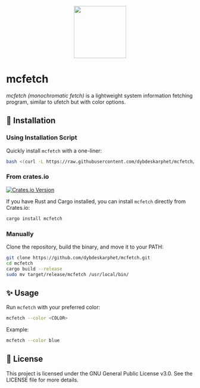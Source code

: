 <p align="center">
<img height="140" src="img/preview.png"/><h1> mcfetch</h1>

_mcfetch (monochromatic fetch)_ is a lightweight system information fetching program, similar to ufetch but with color options.

</p>

## 🔧 Installation

### Using Installation Script

Quickly install `mcfetch` with a one-liner:

```bash
bash <(curl -L https://raw.githubusercontent.com/dybdeskarphet/mcfetch/main/install.sh)
```

### From crates.io

[![Crates.io Version](https://img.shields.io/crates/v/mcfetch?style=for-the-badge&color=e64553&labelColor=000000&logo=rust&logoColor=e64553)](https://crates.io/crates/mcfetch) 

If you have Rust and Cargo installed, you can install `mcfetch` directly from Crates.io:

```bash
cargo install mcfetch
```

### Manually

Clone the repository, build the binary, and move it to your PATH:

```bash
git clone https://github.com/dybdeskarphet/mcfetch.git
cd mcfetch
cargo build --release
sudo mv target/release/mcfetch /usr/local/bin/
```

## ✨ Usage

Run `mcfetch` with your preferred color:

```bash
mcfetch --color <COLOR>
```

Example:

```bash
mcfetch --color blue
```

## 📜 License

This project is licensed under the GNU General Public License v3.0.
See the LICENSE file for more details.
